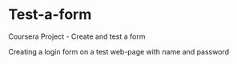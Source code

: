 # Test-a-form
Coursera Project - Create and test a form

Creating a login form on a test web-page
with name and password

